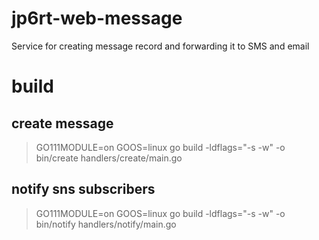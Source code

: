 # jp6rt-web-message
Service for creating message record and forwarding it to SMS and email

# build

## create message
> GO111MODULE=on GOOS=linux go build -ldflags="-s -w" -o bin/create handlers/create/main.go

## notify sns subscribers
> GO111MODULE=on GOOS=linux go build -ldflags="-s -w" -o bin/notify handlers/notify/main.go
